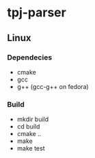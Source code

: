 # tpj-parser

## Linux

### Dependecies

* cmake
* gcc
* g++ (gcc-g++ on fedora)

### Build

* mkdir build
* cd build
* cmake ..
* make
* make test


